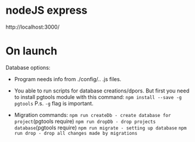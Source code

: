 # nodeJS express
http://localhost:3000/

# On launch

Database options:

- Program needs info from ./config/.. .js  files. 

- You able to run scripts for database creations/dpors. But first you need to install pgtools module with this command:
``npm install --save -g pgtools``
P.s. ``-g`` flag is important.

- Migration commands:
``npm run createDb - create database for project``(pgtools require)
``npm run dropDb - drop projects database``(pgtools require)
``npm run migrate - setting up database``
``npm run drop - drop all changes made by migrations``
